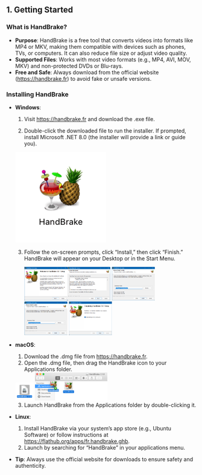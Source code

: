 ## 1. Getting Started

### What is HandBrake?
- **Purpose**: HandBrake is a free tool that converts videos into formats like MP4 or MKV, making them compatible with devices such as phones, TVs, or computers. It can also reduce file size or adjust video quality.
- **Supported Files**: Works with most video formats (e.g., MP4, AVI, MOV, MKV) and non-protected DVDs or Blu-rays.
- **Free and Safe**: Always download from the official website (https://handbrake.fr) to avoid fake or unsafe versions.

### Installing HandBrake
- **Windows**:
  1. Visit https://handbrake.fr and download the .exe file.
  
  2. Double-click the downloaded file to run the installer. If prompted, install Microsoft .NET 8.0 (the installer will provide a link or guide you).
  <img src="https://github.com/LEARN-LK/HandBrake/blob/main/img/icon-click-1.1.0%402x.gif" alt="image" style="width: 50%;">

  3. Follow the on-screen prompts, click “Install,” then click “Finish.” HandBrake will appear on your Desktop or in the Start Menu.

     <img src="https://github.com/LEARN-LK/HandBrake/blob/main/img/install-1-1.8.0.png" alt="image" style="width: 50%;">
     <img src="https://github.com/LEARN-LK/HandBrake/blob/main/img/install-2-1.8.0.png" alt="image" style="width: 25%;">
     <img src="https://github.com/LEARN-LK/HandBrake/blob/main/img/install-2-1.8.0.png" alt="image" style="width: 25%;">
     <img src="https://github.com/LEARN-LK/HandBrake/blob/main/img/install-finish-1.8.0.png" alt="image" style="width: 25%;">


     
- **macOS**:
  1. Download the .dmg file from https://handbrake.fr.
  2. Open the .dmg file, then drag the HandBrake icon to your Applications folder.
  
  <img src="https://github.com/LEARN-LK/HandBrake/blob/main/img/dmg.png" alt="image" style="width: 10%;">
      <img src="https://github.com/LEARN-LK/HandBrake/blob/main/img/drag-dmg.png" alt="image" style="width: 40%;">

  3. Launch HandBrake from the Applications folder by double-clicking it.
- **Linux**:
  1. Install HandBrake via your system’s app store (e.g., Ubuntu Software) or follow instructions at https://flathub.org/apps/fr.handbrake.ghb.
  2. Launch by searching for “HandBrake” in your applications menu.
- **Tip**: Always use the official website for downloads to ensure safety and authenticity.

